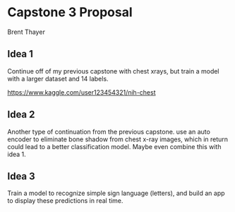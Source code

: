 # Capstone 3 Proposal

Brent Thayer

## Idea 1
Continue off of my previous capstone with chest xrays, but train a model with a larger dataset and 14 labels.

https://www.kaggle.com/user123454321/nih-chest

## Idea 2
Another type of continuation from the previous capstone.  use an auto encoder to eliminate bone shadow from chest x-ray images, which in return could lead to a better classification model.  Maybe even combine this with idea 1.

## Idea 3
Train a model to recognize simple sign language (letters), and build an app to display these predictions in real time.
